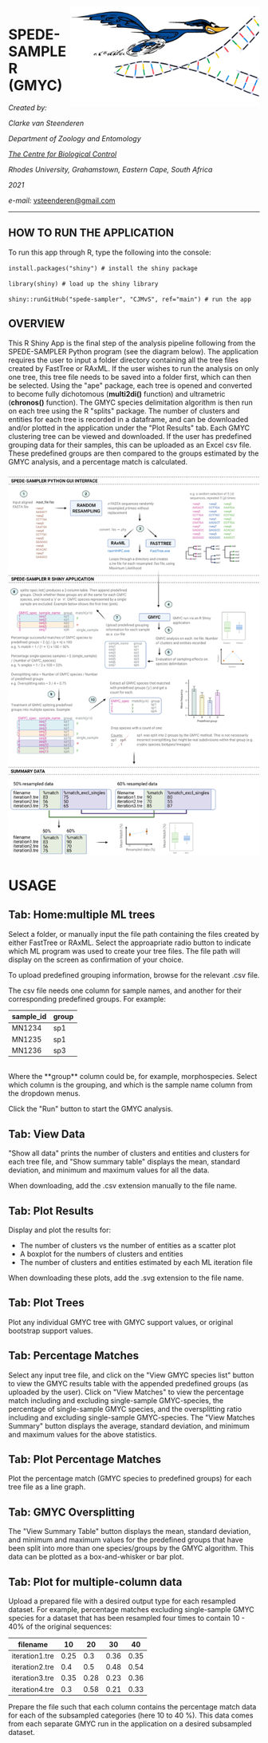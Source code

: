 <img src="https://github.com/CJMvS/spede-sampler/blob/main/www/spede_sampler_R_logo.png" height="200" align="right">

# SPEDE-SAMPLER (GMYC)

*Created by:*

*Clarke van Steenderen*

*Department of Zoology and Entomology*

[*The Centre for Biological Control*](https://www.ru.ac.za/centreforbiologicalcontrol/)

*Rhodes University, Grahamstown, Eastern Cape, South Africa*

*2021*

*e-mail:* vsteenderen@gmail.com

---

## **HOW TO RUN THE APPLICATION**

To run this app through R, type the following into the console:

`install.packages("shiny") # install the shiny package` 

`library(shiny) # load up the shiny library` 

`shiny::runGitHub("spede-sampler", "CJMvS", ref="main") # run the app`


## **OVERVIEW**

This R Shiny App is the final step of the analysis pipeline following from the SPEDE-SAMPLER Python program (see the diagram below). The application requires the user to input a folder directory containing all the tree files created by FastTree or RAxML. If the user wishes to run the analysis on only one tree, this tree file needs to be saved into a folder first, which can then be selected.
Using the "ape" package, each tree is opened and converted to become fully dichotomous (**multi2di()** function) and ultrametric (**chronos()** function).
The GMYC species delimitation algorithm is then run on each tree using the R "splits" package. The number of clusters and entities for each tree is recorded in a dataframe, and can be downloaded and/or plotted in the application under the "Plot Results" tab.
Each GMYC clustering tree can be viewed and downloaded.
If the user has predefined grouping data for their samples, this can be uploaded as an Excel csv file. These predefined groups are then compared to the groups estimated by the GMYC analysis, and a percentage match is calculated.

<img src="spede_sampler_flowchart.png" alt="drawing" width="1000"/>

# **USAGE**

## Tab: Home:multiple ML trees

Select a folder, or manually input the file path containing the files created by either FastTree or RAxML. 
Select the approapriate radio button to indicate which ML program was used to create your tree files.
The file path will display on the screen as confirmation of your choice.

To upload predefined grouping information, browse for the relevant .csv file. 

The csv file needs one column for sample names, and another for their corresponding predefined groups. For example:

| sample_id | group |
|-----------|-------|
| MN1234    | sp1   |
| MN1235    | sp1   |
| MN1236    | sp3   |

<br />
Where the **group** column could be, for example, morphospecies.
Select which column is the grouping, and which is the sample name column from the dropdown menus.

Click the "Run" button to start the GMYC analysis. 

## Tab: View Data

"Show all data" prints the number of clusters and entities and clusters for each tree file, and "Show summary table" displays the mean, standard deviation, and minimum and maximum values for all the data.

When downloading, add the .csv extension manually to the file name.

## Tab: Plot Results

Display and plot the results for:

- The number of clusters vs the number of entities as a scatter plot
- A boxplot for the numbers of clusters and entities
- The number of clusters and entities estimated by each ML iteration file

When downloading these plots, add the .svg extension to the file name.

## Tab: Plot Trees
Plot any individual GMYC tree with GMYC support values, or original bootstrap support values.

## Tab: Percentage Matches
Select any input tree file, and click on the "View GMYC species list" button to view the GMYC results table with the appended predefined groups (as uploaded by the user).
Click on "View Matches" to view the percentage match including and excluding single-sample GMYC-species, the percentage of single-sample GMYC species, and the oversplitting ratio including and excluding single-sample GMYC-species. 
The "View Matches Summary" button displays the average, standard deviation, and minimum and maximum values for the above statistics.

## Tab: Plot Percentage Matches
Plot the percentage match (GMYC species to predefined groups) for each tree file as a line graph.

## Tab: GMYC Oversplitting
The "View Summary Table" button displays the mean, standard deviation, and minimum and maximum values for the predefined groups that have been split into more than one species/groups by the GMYC algorithm. 
This data can be plotted as a box-and-whisker or bar plot.

## Tab: Plot for multiple-column data
Upload a prepared file with a desired output type for each resampled dataset. For example, percentage matches excluding single-sample GMYC species for a dataset that has been resampled four times to contain 10 - 40% of the original sequences:

| filename        | 10    | 20   | 30   | 40   |
|-----------      |-------|----- |----- |----- |
| iteration1.tre  | 0.25  | 0.3  | 0.36 | 0.35 |
| iteration2.tre  | 0.4   | 0.5  | 0.48 | 0.54 |
| iteration3.tre  | 0.35  | 0.28 | 0.23 | 0.36 |
| iteration4.tre  | 0.3   | 0.58 | 0.21 | 0.33 |

Prepare the file such that each column contains the percentage match data for each of the subsampled categories (here 10 to 40 %). This data comes from each separate GMYC run in the application on a desired subsampled dataset. 
